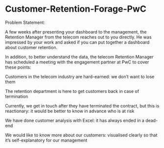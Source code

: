 # Customer-Retention-Forage-PwC

Problem Statement:

A few weeks after presenting your dashboard to the management, the Retention Manager from the telecom reaches out to you directly. He was impressed by your work and asked if you can put together a dashboard about customer retention.

In addition, to better understand the data, the telecom Retention Manager has scheduled a meeting with the engagement partner at PwC to cover these points:

Customers in the telecom industry are hard-earned: we don’t want to lose them

The retention department is here to get customers back in case of termination 

Currently, we get in touch after they have terminated the contract, but this is reactionary: it would be better to know in advance who is at risk 

We  have done customer analysis with Excel: it has always ended in a dead-end

We would like to know more about our customers: visualised clearly so that it’s self-explanatory for our management
